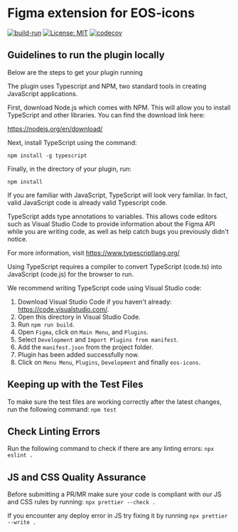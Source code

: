 # Figma extension for EOS-icons

[![build-run](https://github.com/EOS-uiux-Solutions/eos-icons-figma/actions/workflows/build.yml/badge.svg)](https://github.com/EOS-uiux-Solutions/eos-icons-figma/actions/workflows/build.yml) [![License: MIT](https://img.shields.io/badge/License-MIT-yellow.svg)](https://opensource.org/licenses/MIT) [![codecov](https://codecov.io/gh/EOS-uiux-Solutions/eos-icons-figma/branch/main/graph/badge.svg?token=RD0A0TQQ3B)](https://codecov.io/gh/EOS-uiux-Solutions/eos-icons-figma)

## Guidelines to run the plugin locally

Below are the steps to get your plugin running

The plugin uses Typescript and NPM, two standard tools in creating JavaScript applications.

First, download Node.js which comes with NPM. This will allow you to install TypeScript and other
libraries. You can find the download link here:

https://nodejs.org/en/download/

Next, install TypeScript using the command:

`npm install -g typescript`

Finally, in the directory of your plugin, run:

`npm install`

If you are familiar with JavaScript, TypeScript will look very familiar. In fact, valid JavaScript code
is already valid Typescript code.

TypeScript adds type annotations to variables. This allows code editors such as Visual Studio Code
to provide information about the Figma API while you are writing code, as well as help catch bugs
you previously didn't notice.

For more information, visit https://www.typescriptlang.org/

Using TypeScript requires a compiler to convert TypeScript (code.ts) into JavaScript (code.js)
for the browser to run.

We recommend writing TypeScript code using Visual Studio code:

1. Download Visual Studio Code if you haven't already: https://code.visualstudio.com/.
2. Open this directory in Visual Studio Code.
3. Run `npm run build`.
4. Open `Figma`, click on `Main Menu`, and `Plugins`.
5. Select `Development` and `Import Plugins from manifest`.
6. Add the `manifest.json` from the project folder.
7. Plugin has been added successfully now.
8. Click on `Menu Menu`, `Plugins`, `Development` and finally `eos-icons`.

## Keeping up with the Test Files

To make sure the test files are working correctly after the latest changes, run the following command: `npm test`

## Check Linting Errors

Run the following command to check if there are any linting errors: `npx eslint .`

## JS and CSS Quality Assurance

Before submitting a PR/MR make sure your code is compliant with our JS and CSS rules by running: `npx prettier --check .`

If you encounter any deploy error in JS try fixing it by running `npx prettier --write .`
